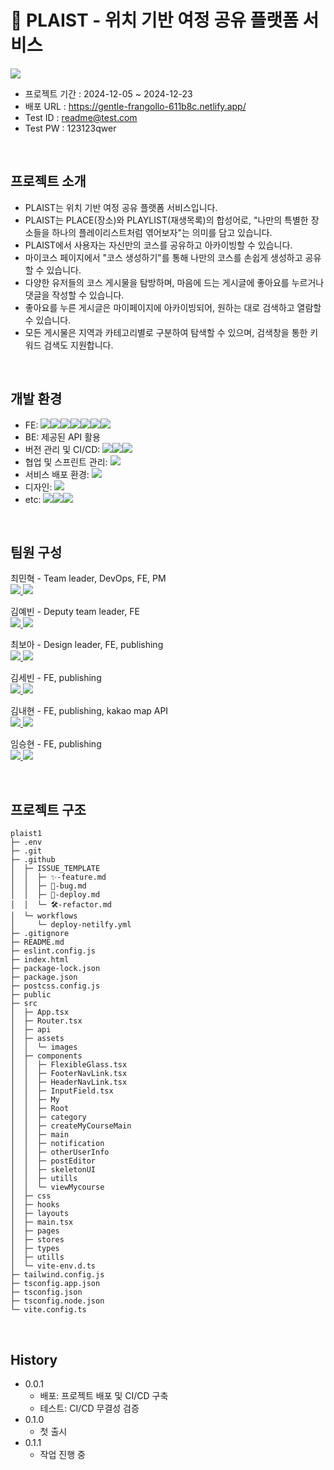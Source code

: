 # 🚗 PLAIST - 위치 기반 여정 공유 플랫폼 서비스
<img src="https://ifh.cc/g/z7hZqK.jpg">

- 프로젝트 기간 : 2024-12-05 ~ 2024-12-23 
- 배포 URL : https://gentle-frangollo-611b8c.netlify.app/
- Test ID : readme@test.com
- Test PW : 123123qwer

</br>

## 프로젝트 소개
- PLAIST는 위치 기반 여정 공유 플랫폼 서비스입니다.
- PLAIST는 PLACE(장소)와 PLAYLIST(재생목록)의 합성어로, "나만의 특별한 장소들을 하나의 플레이리스트처럼 엮어보자"는 의미를 담고 있습니다.
- PLAIST에서 사용자는 자신만의 코스를 공유하고 아카이빙할 수 있습니다.
- 마이코스 페이지에서 "코스 생성하기"를 통해 나만의 코스를 손쉽게 생성하고 공유할 수 있습니다.
- 다양한 유저들의 코스 게시물을 탐방하며, 마음에 드는 게시글에 좋아요를 누르거나 댓글을 작성할 수 있습니다.
- 좋아요를 누른 게시글은 마이페이지에 아카이빙되어, 원하는 대로 검색하고 열람할 수 있습니다.
- 모든 게시물은 지역과 카테고리별로 구분하여 탐색할 수 있으며, 검색창을 통한 키워드 검색도 지원합니다.

</br>

## 개발 환경

- FE:
<img src="https://img.shields.io/badge/React-20232A?style=for-the-badge&logo=react&logoColor=61DAFB"><img src="https://img.shields.io/badge/TypeScript-007ACC?style=for-the-badge&logo=typescript&logoColor=white"/><img src="https://img.shields.io/badge/Tailwind_CSS-38B2AC?style=for-the-badge&logo=tailwind-css&logoColor=white"><img src="https://img.shields.io/badge/React_Query-FF4154?style=for-the-badge&logo=ReactQuery&logoColor=white"><img src="https://img.shields.io/badge/axios-671ddf?&style=for-the-badge&logo=axios&logoColor=white"><img src="https://img.shields.io/badge/JWT-000000?style=for-the-badge&logo=JSON%20web%20tokens&logoColor=white"><img src="https://img.shields.io/badge/zustand-%2320232a.svg?style=for-the-badge&logo=react&logoColor=%2361DAFB">
- BE: 제공된 API 활용
- 버전 관리 및 CI/CD: <img src="https://img.shields.io/badge/GIT-E44C30?style=for-the-badge&logo=git&logoColor=white"><img src="https://img.shields.io/badge/GitHub-100000?style=for-the-badge&logo=github&logoColor=white"><img src="https://img.shields.io/badge/Github%20Actions-282a2e?style=for-the-badge&logo=githubactions&logoColor=367cfe">
- 협업 및 스프린트 관리: <img src="https://img.shields.io/badge/Notion-000000?style=for-the-badge&logo=notion&logoColor=white">
- 서비스 배포 환경: <img src="https://img.shields.io/badge/Netlify-00C7B7?style=for-the-badge&logo=netlify&logoColor=white">
- 디자인: <img src="https://img.shields.io/badge/Figma-F24E1E?style=for-the-badge&logo=figma&logoColor=white">
- etc: <img src="https://img.shields.io/badge/npm-CB3837?style=for-the-badge&logo=npm&logoColor=white"><img src="https://img.shields.io/badge/Vite-B73BFE?style=for-the-badge&logo=vite&logoColor=FFD62E"><img src="https://img.shields.io/badge/prettier-%23F7B93E.svg?style=for-the-badge&logo=prettier&logoColor=black">


</br>

## 팀원 구성

최민혁 - Team leader, DevOps, FE, PM
</br>
<a href="[https://velog.io/@lactofreee/posts](https://github.com/lactofreee)">
  <img src="https://img.shields.io/badge/GitHub-100000?style=for-the-badge&logo=github&logoColor=white">
</a>
<a href="[https://velog.io/@yeoonnii](https://velog.io/@lactofreee/posts)">
<img src="https://img.shields.io/badge/Velog-20C997?style=flat-square&logo=Velog&logoColor=white"/>
</a>

김예빈 - Deputy team leader, FE
</br>
<a href="[https://velog.io/@lactofreee/posts](https://github.com/lactofreee)">
  <img src="https://img.shields.io/badge/GitHub-100000?style=for-the-badge&logo=github&logoColor=white">
</a>
<a href="[https://velog.io/@yeoonnii](https://velog.io/@lactofreee/posts)">
<img src="https://img.shields.io/badge/Velog-20C997?style=flat-square&logo=Velog&logoColor=white"/>
</a>

최보아 - Design leader, FE, publishing
</br>
<a href="[https://velog.io/@lactofreee/posts](https://github.com/lactofreee)">
  <img src="https://img.shields.io/badge/GitHub-100000?style=for-the-badge&logo=github&logoColor=white">
</a>
<a href="[https://velog.io/@yeoonnii](https://velog.io/@lactofreee/posts)">
<img src="https://img.shields.io/badge/Velog-20C997?style=flat-square&logo=Velog&logoColor=white"/>
</a>

김세빈 - FE, publishing
</br>
<a href="[https://velog.io/@lactofreee/posts](https://github.com/lactofreee)">
  <img src="https://img.shields.io/badge/GitHub-100000?style=for-the-badge&logo=github&logoColor=white">
</a>
<a href="[https://velog.io/@yeoonnii](https://velog.io/@lactofreee/posts)">
<img src="https://img.shields.io/badge/Velog-20C997?style=flat-square&logo=Velog&logoColor=white"/>
</a>

김내현 - FE, publishing, kakao map API
</br>
<a href="[https://velog.io/@lactofreee/posts](https://github.com/lactofreee)">
  <img src="https://img.shields.io/badge/GitHub-100000?style=for-the-badge&logo=github&logoColor=white">
</a>
<a href="[https://velog.io/@yeoonnii](https://velog.io/@lactofreee/posts)">
<img src="https://img.shields.io/badge/Velog-20C997?style=flat-square&logo=Velog&logoColor=white"/>
</a>

임승현 - FE, publishing
</br>
<a href="[https://velog.io/@lactofreee/posts](https://github.com/lactofreee)">
  <img src="https://img.shields.io/badge/GitHub-100000?style=for-the-badge&logo=github&logoColor=white">
</a>
<a href="[https://velog.io/@yeoonnii](https://velog.io/@lactofreee/posts)">
<img src="https://img.shields.io/badge/Velog-20C997?style=flat-square&logo=Velog&logoColor=white"/>
</a>

</br>

## 프로젝트 구조
```
plaist1
├─ .env
├─ .git
├─ .github
│  ├─ ISSUE_TEMPLATE
│  │  ├─ ✨-feature.md
│  │  ├─ 🐞-bug.md
│  │  ├─ 🚀-deploy.md
│  │  └─ 🛠️-refactor.md
│  └─ workflows
│     └─ deploy-netilfy.yml
├─ .gitignore
├─ README.md
├─ eslint.config.js
├─ index.html
├─ package-lock.json
├─ package.json
├─ postcss.config.js
├─ public
├─ src
│  ├─ App.tsx
│  ├─ Router.tsx
│  ├─ api
│  ├─ assets
│  │  └─ images
│  ├─ components
│  │  ├─ FlexibleGlass.tsx
│  │  ├─ FooterNavLink.tsx
│  │  ├─ HeaderNavLink.tsx
│  │  ├─ InputField.tsx
│  │  ├─ My
│  │  ├─ Root
│  │  ├─ category
│  │  ├─ createMyCourseMain
│  │  ├─ main
│  │  ├─ notification
│  │  ├─ otherUserInfo
│  │  ├─ postEditor
│  │  ├─ skeletonUI
│  │  ├─ utills
│  │  └─ viewMycourse
│  ├─ css
│  ├─ hooks
│  ├─ layouts
│  ├─ main.tsx
│  ├─ pages
│  ├─ stores
│  ├─ types
│  ├─ utills
│  └─ vite-env.d.ts
├─ tailwind.config.js
├─ tsconfig.app.json
├─ tsconfig.json
├─ tsconfig.node.json
└─ vite.config.ts

```

</br>

## History

- 0.0.1
  - 배포: 프로젝트 배포 및 CI/CD 구축
  - 테스트: CI/CD 무결성 검증
- 0.1.0
  - 첫 출시
- 0.1.1
  - 작업 진행 중

